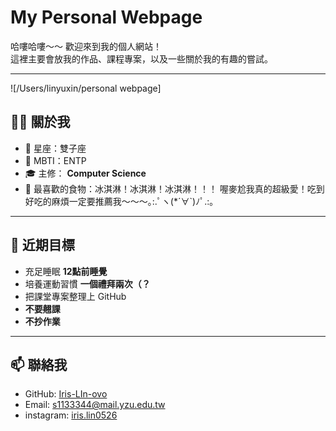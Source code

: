 # My Personal Webpage
哈嘍哈嘍～～
歡迎來到我的個人網站！  
這裡主要會放我的作品、課程專案，以及一些關於我的有趣的嘗試。  

---
![/Users/linyuxin/personal webpage]
## 🧑‍💻 關於我
- 🌟 星座：雙子座  
- 🔮 MBTI：ENTP  
- 🎓 主修： **Computer Science**  
- 🍦 最喜歡的食物：冰淇淋！冰淇淋！冰淇淋！！！
     喔麥尬我真的超級愛！吃到好吃的麻煩一定要推薦我～～～｡:.ﾟヽ(*´∀`)ﾉﾟ.:｡

---

## 🌱 近期目標
- 充足睡眠 **12點前睡覺**  
- 培養運動習慣 **一個禮拜兩次（？** 
- 把課堂專案整理上 GitHub 
- **不要翹課**
- **不抄作業**

---

## 📫 聯絡我
- GitHub: [Iris-LIn-ovo](https://github.com/Iris-LIn-ovo)  
- Email: s1133344@mail.yzu.edu.tw 
- instagram: [iris.lin0526](https://www.instagram.com/iris.lin0526?igsh=MWNoanRrcnllOHVmbw%3D%3D&utm_source=qr)